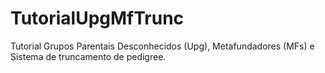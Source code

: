 # TutorialUpgMfTrunc
Tutorial Grupos Parentais Desconhecidos (Upg), Metafundadores (MFs) e Sistema de truncamento de pedigree.
